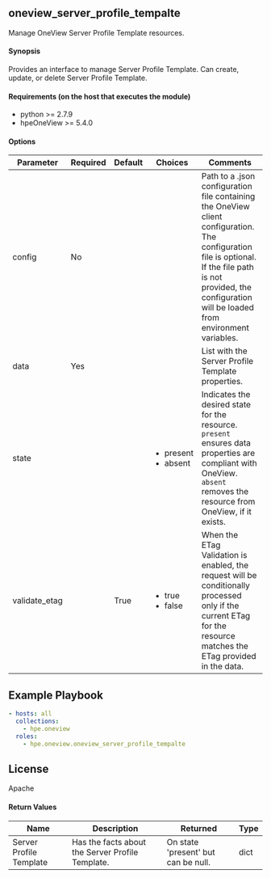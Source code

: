 ## oneview_server_profile_tempalte
Manage OneView Server Profile Template resources.

#### Synopsis
 Provides an interface to manage Server Profile Template. Can create, update, or delete Server Profile Template.

#### Requirements (on the host that executes the module)
  * python >= 2.7.9
  * hpeOneView >= 5.4.0

#### Options

| Parameter     | Required    | Default  | Choices    | Comments |
| ------------- |-------------| ---------|----------- |--------- |
| config  |   No  |  | |  Path to a .json configuration file containing the OneView client configuration. The configuration file is optional. If the file path is not provided, the configuration will be loaded from environment variables.  |
| data  |   Yes  |  | |  List with the  Server Profile Template properties.  |
| state  |   |  | <ul> <li>present</li>  <li>absent</li>  </ul> |  Indicates the desired state for the resource. `present` ensures data properties are compliant with OneView. `absent` removes the resource from OneView, if it exists. |
| validate_etag  |   |  True  | <ul> <li>true</li>  <li>false</li> </ul> |  When the ETag Validation is enabled, the request will be conditionally processed only if the current ETag for the resource matches the ETag provided in the data.  |


## Example Playbook

```yaml
- hosts: all
  collections:
    - hpe.oneview
  roles:
    - hpe.oneview.oneview_server_profile_tempalte
```

## License

Apache

#### Return Values

| Name          | Description  | Returned | Type       |
| ------------- |-------------| ---------|----------- |
|  Server Profile Template  | Has the facts about the Server Profile Template. |  On state 'present' but can be null. |  dict |

